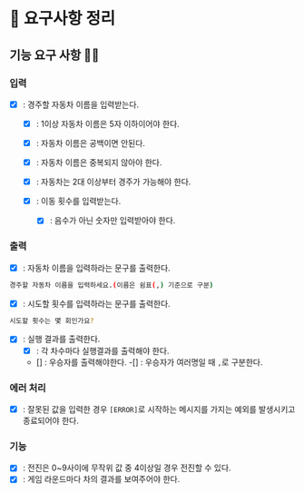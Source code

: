 # 📘 요구사항 정리

## 기능 요구 사항 🐱‍🐉

### 입력 
- [x] : 경주할 자동차 이름을 입력받는다.
  - [x] : 1이상 자동차 이름은 5자 이하이어야 한다.
  - [x] : 자동차 이름은 공백이면 안된다.
  - [x] : 자동차 이름은 중복되지 않아야 한다.
  - [x] : 자동차는 2대 이상부터 경주가 가능해야 한다.

  - [x] : 이동 횟수를 입력받는다.
    - [x] : 음수가 아닌 숫자만 입력받아야 한다.
  

### 출력
- [x] : 자동차 이름을 입력하라는 문구를 출력한다.
``` bash
경주할 자동차 이름을 입력하세요.(이름은 쉼표(,) 기준으로 구분)
```

- [x] : 시도할 횟수를 입력하라는 문구를 출력한다.
``` bash
시도할 횟수는 몇 회인가요?
```

- [x] : 실행 결과를 출력한다.
  - [x] : 각 차수마다 실행결과를 출력해야 한다.
  - [] : 우승자를 출력해야한다.
    -[] : 우승자가 여러명일 때 `,`로 구분한다.

### 에러 처리
- [x] : 잘못된 값을 입력한 경우 `[ERROR]`로 시작하는 메시지를 가지는 예외를 발생시키고 종료되어야 한다.

### 기능
- [x] : 전진은 0~9사이에 무작위 값 중 4이상일 경우 전진할 수 있다.
- [x] : 게임 라운드마다 차의 결과를 보여주어야 한다.
